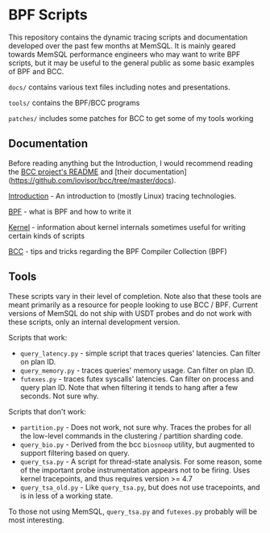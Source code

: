 BPF Scripts
================================================================================

This repository contains the dynamic tracing scripts and documentation developed
over the past few months at MemSQL. It is mainly geared towards MemSQL
performance engineers who may want to write BPF scripts, but it may be useful to
the general public as some basic examples of BPF and BCC.

`docs/` contains various text files including notes and presentations.

`tools/` contains the BPF/BCC programs

`patches/` includes some patches for BCC to get some of my tools working

Documentation
--------------------------------------------------------------------------------

Before reading anything but the Introduction, I would recommend reading the [BCC
project's README](https://github.com/iovisor/bcc) and [their documentation]
(https://github.com/iovisor/bcc/tree/master/docs). 

[Introduction](docs/01_intro.md) - An introduction to (mostly Linux) tracing
technologies. 

[BPF](docs/02_bpf.md) - what is BPF and how to write it

[Kernel](docs/03_kernel.md) - information about kernel internals sometimes 
useful for writing certain kinds of scripts

[BCC](docs/04_bcc.md) - tips and tricks regarding the BPF Compiler Collection
(BPF)

Tools
--------------------------------------------------------------------------------

These scripts vary in their level of completion. Note also that these tools are
meant primarily as a resource for people looking to use BCC / BPF. Current 
versions of MemSQL do not ship with USDT probes and do not work with these
scripts, only an internal development version.

Scripts that work:

* `query_latency.py` - simple script that traces queries' latencies. Can filter
  on plan ID. 
* `query_memory.py` - traces queries' memory usage. Can filter on plan ID.
* `futexes.py` - traces futex syscalls' latencies. Can filter on process and
  query plan ID. Note that when filtering it tends to hang after a few seconds.
  Not sure why.  

Scripts that don't work: 

* `partition.py` - Does not work, not sure why. Traces the probes for all the
  low-level commands in the clustering / partition sharding code.
* `query_bio.py` - Derived from the bcc `biosnoop` utility, but
  augmented to support filtering based on query.  
* `query_tsa.py` - A script for thread-state analysis. For some
  reason, some of the important probe instrumentation appears not to be firing.
  Uses kernel tracepoints, and thus requires version >= 4.7
* `query_tsa_old.py` - Like `query_tsa.py`, but does not use tracepoints, and is
  in less of a working state. 

To those not using MemSQL, `query_tsa.py` and `futexes.py` probably will be most
interesting.
